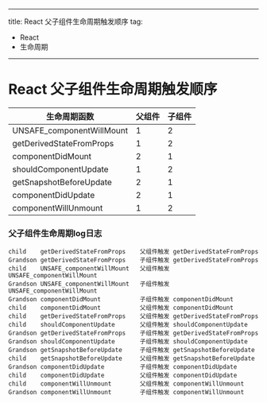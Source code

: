 ---------
title: React 父子组件生命周期触发顺序
tag:
  - React
  - 生命周期
---------

# React 父子组件生命周期触发顺序

| 生命周期函数       | 父组件 | 子组件    |
| ---------- | ----------- | ----------- |
| UNSAFE_componentWillMount | 1 | 2    |
| getDerivedStateFromProps | 1 | 2   |
| componentDidMount       | 2 | 1    |
| shouldComponentUpdate   | 1 | 2    |
| getSnapshotBeforeUpdate | 2 | 1    |
| componentDidUpdate      | 2 | 1    |
| componentWillUnmount    | 1 | 2    |


### 父子组件生命周期log日志
```
child    getDerivedStateFromProps    父组件触发 getDerivedStateFromProps
Grandson getDerivedStateFromProps    子组件触发 getDerivedStateFromProps
child    UNSAFE_componentWillMount   父组件触发 UNSAFE_componentWillMount
Grandson UNSAFE_componentWillMount   子组件触发 UNSAFE_componentWillMount
Grandson componentDidMount           子组件触发 componentDidMount
child    componentDidMount           父组件触发 componentDidMount
child    getDerivedStateFromProps    父组件触发 getDerivedStateFromProps
child    shouldComponentUpdate       父组件触发 shouldComponentUpdate
Grandson getDerivedStateFromProps    子组件触发 getDerivedStateFromProps
Grandson shouldComponentUpdate       子组件触发 shouldComponentUpdate
Grandson getSnapshotBeforeUpdate     子组件触发 getSnapshotBeforeUpdate
child    getSnapshotBeforeUpdate     父组件触发 getSnapshotBeforeUpdate
Grandson componentDidUpdate          子组件触发 componentDidUpdate
child    componentDidUpdate          父组件触发 componentDidUpdate
child    componentWillUnmount        父组件触发 componentWillUnmount
Grandson componentWillUnmount        子组件触发 componentWillUnmount
